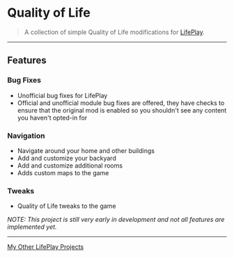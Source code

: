 # Quality of Life
> A collection of simple Quality of Life modifications for [LifePlay](https://vinfamy.itch.io/lifeplay).

-----
## Features

### Bug Fixes
* Unofficial bug fixes for LifePlay 
* Official and unofficial module bug fixes are offered, they have checks to ensure that the original mod is enabled so you shouldn't see any content you haven't opted-in for

### Navigation
* Navigate around your home and other buildings
* Add and customize your backyard
* Add and customize additional rooms
* Adds custom maps to the game

### Tweaks
* Quality of Life tweaks to the game

*NOTE: This project is still very early in development and not all features are implemented yet.*



-----
[My Other LifePlay Projects](https://github.com/LeeThompson/lifeplay) 